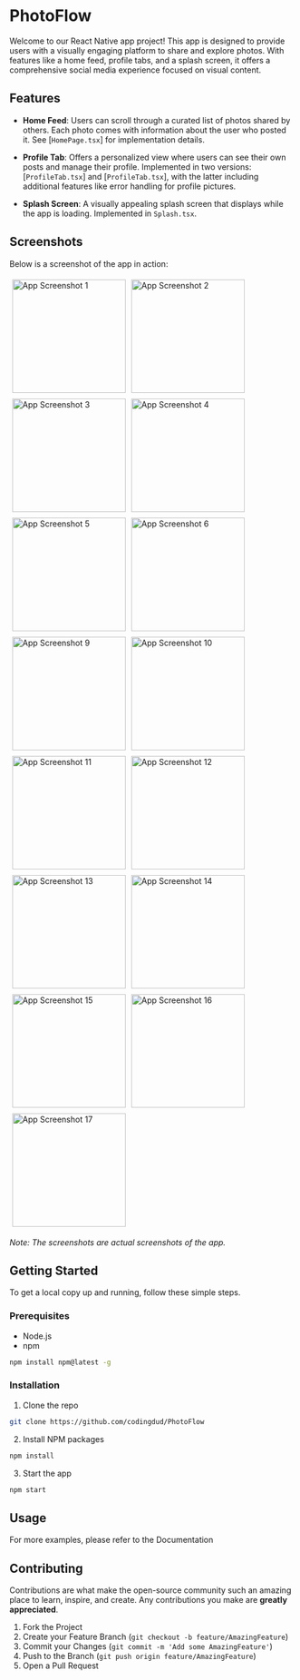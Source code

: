 # PhotoFlow

Welcome to our React Native app project! This app is designed to provide users with a visually engaging platform to share and explore photos. With features like a home feed, profile tabs, and a splash screen, it offers a comprehensive social media experience focused on visual content.

## Features

- **Home Feed**: Users can scroll through a curated list of photos shared by others. Each photo comes with information about the user who posted it. See [`HomePage.tsx`] for implementation details.

- **Profile Tab**: Offers a personalized view where users can see their own posts and manage their profile. Implemented in two versions: [`ProfileTab.tsx`] and [`ProfileTab.tsx`], with the latter including additional features like error handling for profile pictures.

- **Splash Screen**: A visually appealing splash screen that displays while the app is loading. Implemented in `Splash.tsx`.

## Screenshots

Below is a screenshot of the app in action:
<div style="display: flex; flex-wrap: wrap;">
  <img src="./screenShot/Screenshot_1721532399.png" alt="App Screenshot 1" width="200" style="margin: 5px;"/>
  <img src="./screenShot/Screenshot_1721532423.png" alt="App Screenshot 2" width="200" style="margin: 5px;"/>
  <img src="./screenShot/Screenshot_1721532433.png" alt="App Screenshot 3" width="200" style="margin: 5px;"/>
  <img src="./screenShot/Screenshot_1721532492.png" alt="App Screenshot 4" width="200" style="margin: 5px;"/>
  <img src="./screenShot/Screenshot_1721532501.png" alt="App Screenshot 5" width="200" style="margin: 5px;"/>
  <img src="./screenShot/Screenshot_1721533327.png" alt="App Screenshot 6" width="200" style="margin: 5px;"/>
  <img src="./screenShot/Screenshot_1721534153.png" alt="App Screenshot 9" width="200" style="margin: 5px;"/>
  <img src="./screenShot/Screenshot_1721534157.png" alt="App Screenshot 10" width="200" style="margin: 5px;"/>
  <img src="./screenShot/Screenshot_1721534161.png" alt="App Screenshot 11" width="200" style="margin: 5px;"/>
  <img src="./screenShot/Screenshot_1721534170.png" alt="App Screenshot 12" width="200" style="margin: 5px;"/>
  <img src="./screenShot/Screenshot_1721534186.png" alt="App Screenshot 13" width="200" style="margin: 5px;"/>
  <img src="./screenShot/Screenshot_1721536436.png" alt="App Screenshot 14" width="200" style="margin: 5px;"/>
  <img src="./screenShot/Screenshot_1721536444.png" alt="App Screenshot 15" width="200" style="margin: 5px;"/>
  <img src="./screenShot/Screenshot_1721536476.png" alt="App Screenshot 16" width="200" style="margin: 5px;"/>
  <img src="./screenShot/Screenshot_1721536516.png" alt="App Screenshot 17" width="200" style="margin: 5px;"/>
</div>

*Note: The screenshots are actual screenshots of the app.*

## Getting Started

To get a local copy up and running, follow these simple steps.

### Prerequisites

- Node.js
- npm
```sh
npm install npm@latest -g
```

### Installation

1. Clone the repo
```sh
git clone https://github.com/codingdud/PhotoFlow
```
2. Install NPM packages
```sh
npm install
```
3. Start the app
```sh
npm start
```

## Usage

For more examples, please refer to the Documentation

## Contributing

Contributions are what make the open-source community such an amazing place to learn, inspire, and create. Any contributions you make are **greatly appreciated**.

1. Fork the Project
2. Create your Feature Branch (`git checkout -b feature/AmazingFeature`)
3. Commit your Changes (`git commit -m 'Add some AmazingFeature'`)
4. Push to the Branch (`git push origin feature/AmazingFeature`)
5. Open a Pull Request
